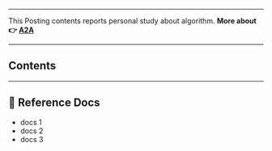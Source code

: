 <!-- 
Velog Posting Tag
- Algorithm
-->
___
This Posting contents reports personal study about algorithm.
**More about 👉 [A2A](https://github.com/JH9892/A2A)**
___

## Contents

___
## 📑 Reference Docs  
- docs 1
- docs 2
- docs 3